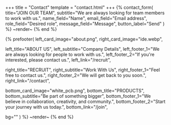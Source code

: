 +++
title = "Contact"
template = "contact.html"
+++
{% contact_form(
  title="JOIN OUR TEAM",
  subtitle="We are always looking for team members to work with us.",
  name_field="Name",
  email_field="Email address",
  role_field="Desired role",
  message_field="Message",
  button_label="Send"
) %}
~render~
{% end %}

{% prefooter(
  left_card_image="about.png", 
  right_card_image="ide.webp",

  left_title="ABOUT US",
  left_subtitle="Company Details",
  left_footer_1="We are always looking for people to work with us.",
  left_footer_2="If you're interested, please contact us.",
  left_link="/recruit",

  right_title="RECRUIT",
  right_subtitle="Work With Us",
  right_footer_1="Feel free to contact us.",
  right_footer_2="We will get back to you soon.",
  right_link="/contact",

  bottom_card_image="white_pcb.png",
  bottom_title="PRODUCTS",
  bottom_subtitle="Be part of something bigger",
  bottom_footer_1="We believe in collaboration, creativity, and community.",
  bottom_footer_2="Start your journey with us today.",
  bottom_link="/join",

  bg=""
) %}
~render~
{% end %}
